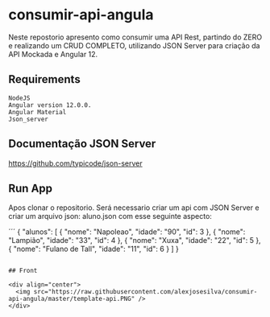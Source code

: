 # consumir-api-angula

Neste repostorio apresento como consumir uma API Rest, partindo do ZERO e realizando um CRUD COMPLETO, 
utilizando JSON Server para criação da API Mockada e Angular 12.

## Requirements
	NodeJS
	Angular version 12.0.0.
	Angular Material
	Json_server
	
## Documentação JSON Server
https://github.com/typicode/json-server

## Run App

Apos clonar o repositorio. Será necessario criar um api com JSON Server
e criar um arquivo json: aluno.json com esse seguinte aspecto:

´´´
{
  "alunos": [
    {
      "nome": "Napoleao",
      "idade": "90",
      "id": 3
    },
    {
      "nome": "Lampião",
      "idade": "33",
      "id": 4
    },
    {
      "nome": "Xuxa",
      "idade": "22",
      "id": 5
    },
    {
      "nome": "Fulano de Tall",
      "idade": "11",
      "id": 6
    }
  ]
}
```

## Front

<div align="center">
  <img src="https://raw.githubusercontent.com/alexjosesilva/consumir-api-angula/master/template-api.PNG" />
</div>

